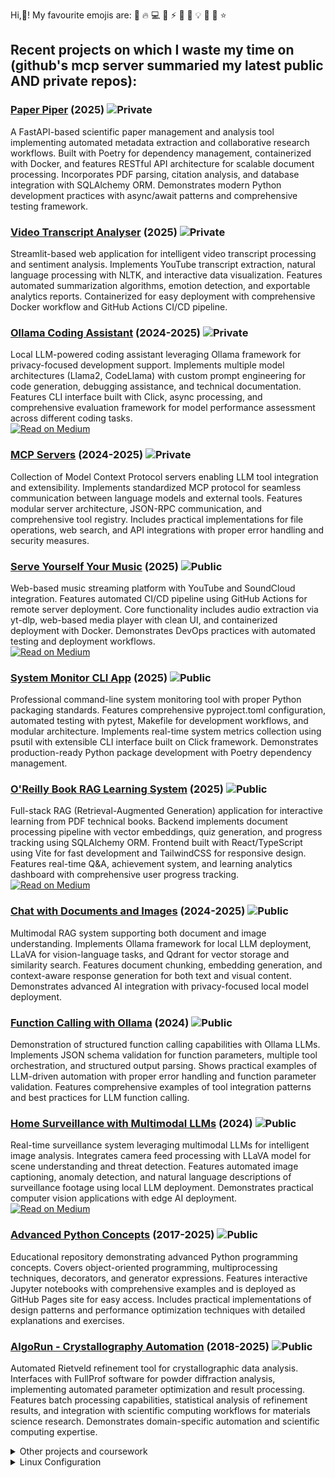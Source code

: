 Hi,👋! My favourite emojis are: 🚀 🔥 💻 🎯 ⚡ 🌟 🎉 💡 🔮 🎨 ⭐ 


## Recent projects on which I waste my time on (github's mcp server summaried my latest public AND private repos):

### **[Paper Piper](https://github.com/bkocis/paper-piper)** (2025) ![Private](https://img.shields.io/badge/Repo-Private-red)
A FastAPI-based scientific paper management and analysis tool implementing automated metadata extraction and collaborative research workflows. Built with Poetry for dependency management, containerized with Docker, and features RESTful API architecture for scalable document processing. Incorporates PDF parsing, citation analysis, and database integration with SQLAlchemy ORM. Demonstrates modern Python development practices with async/await patterns and comprehensive testing framework.

### **[Video Transcript Analyser](https://github.com/bkocis/video-transcript-analyser)** (2025) ![Private](https://img.shields.io/badge/Repo-Private-red)
Streamlit-based web application for intelligent video transcript processing and sentiment analysis. Implements YouTube transcript extraction, natural language processing with NLTK, and interactive data visualization. Features automated summarization algorithms, emotion detection, and exportable analytics reports. Containerized for easy deployment with comprehensive Docker workflow and GitHub Actions CI/CD pipeline.

### **[Ollama Coding Assistant](https://github.com/bkocis/ollama-coding-assistant)** (2024-2025) ![Private](https://img.shields.io/badge/Repo-Private-red)
Local LLM-powered coding assistant leveraging Ollama framework for privacy-focused development support. Implements multiple model architectures (Llama2, CodeLlama) with custom prompt engineering for code generation, debugging assistance, and technical documentation. Features CLI interface built with Click, async processing, and comprehensive evaluation framework for model performance assessment across different coding tasks.  
<a href="https://medium.com/@balazskocsis/list/ollama-run-llms-localy-f9f124256761" target="blank"><img align="top" src="https://img.shields.io/badge/Medium-000000?style=for-the-badge&logo=medium&logoColor=white" alt="Read on Medium"/></a>

### **[MCP Servers](https://github.com/bkocis/mcp-servers)** (2024-2025) ![Private](https://img.shields.io/badge/Repo-Private-red)
Collection of Model Context Protocol servers enabling LLM tool integration and extensibility. Implements standardized MCP protocol for seamless communication between language models and external tools. Features modular server architecture, JSON-RPC communication, and comprehensive tool registry. Includes practical implementations for file operations, web search, and API integrations with proper error handling and security measures.

### **[Serve Yourself Your Music](https://github.com/bkocis/serve-yourself-your-music-public)** (2025) ![Public](https://img.shields.io/badge/Repo-Public/_Private_deployment-brightgreen)
Web-based music streaming platform with YouTube and SoundCloud integration. Features automated CI/CD pipeline using GitHub Actions for remote server deployment. Core functionality includes audio extraction via yt-dlp, web-based media player with clean UI, and containerized deployment with Docker. Demonstrates DevOps practices with automated testing and deployment workflows.  
<a href="https://medium.com/@balazskocis/deploying-to-a-server-with-github-actions-a-deep-dive-e8558e83a4d7" target="blank"><img align="top" src="https://img.shields.io/badge/Medium-000000?style=for-the-badge&logo=medium&logoColor=white" alt="Read on Medium"/></a>

### **[System Monitor CLI App](https://github.com/bkocis/system-monitor-cli-app)** (2025) ![Public](https://img.shields.io/badge/Repo-Public-brightgreen)
Professional command-line system monitoring tool with proper Python packaging standards. Features comprehensive pyproject.toml configuration, automated testing with pytest, Makefile for development workflows, and modular architecture. Implements real-time system metrics collection using psutil with extensible CLI interface built on Click framework. Demonstrates production-ready Python package development with Poetry dependency management.

### **[O'Reilly Book RAG Learning System](https://github.com/bkocis/oreilly-book-rag)** (2025) ![Public](https://img.shields.io/badge/Repo-Public-brightgreen)
Full-stack RAG (Retrieval-Augmented Generation) application for interactive learning from PDF technical books. Backend implements document processing pipeline with vector embeddings, quiz generation, and progress tracking using SQLAlchemy ORM. Frontend built with React/TypeScript using Vite for fast development and TailwindCSS for responsive design. Features real-time Q&A, achievement system, and learning analytics dashboard with comprehensive user progress tracking.  
<a href="https://medium.com/@balazskocsis/how-to-define-endpoints-for-image-captioning-applications-using-fastapi-0ef5ffba65a4" target="blank"><img align="top" src="https://img.shields.io/badge/Medium-000000?style=for-the-badge&logo=medium&logoColor=white" alt="Read on Medium"/></a>

### **[Chat with Documents and Images](https://github.com/bkocis/chat-with-documents-and-images)** (2024-2025) ![Public](https://img.shields.io/badge/Repo-Public-brightgreen)
Multimodal RAG system supporting both document and image understanding. Implements Ollama framework for local LLM deployment, LLaVA for vision-language tasks, and Qdrant for vector storage and similarity search. Features document chunking, embedding generation, and context-aware response generation for both text and visual content. Demonstrates advanced AI integration with privacy-focused local model deployment.

### **[Function Calling with Ollama](https://github.com/bkocis/function-calling-with-ollama)** (2024) ![Public](https://img.shields.io/badge/Repo-Public-brightgreen)
Demonstration of structured function calling capabilities with Ollama LLMs. Implements JSON schema validation for function parameters, multiple tool orchestration, and structured output parsing. Shows practical examples of LLM-driven automation with proper error handling and function parameter validation. Features comprehensive examples of tool integration patterns and best practices for LLM function calling.

### **[Home Surveillance with Multimodal LLMs](https://github.com/bkocis/home-surveillance-with-multimodal-llms)** (2024) ![Public](https://img.shields.io/badge/Repo-Public-brightgreen)
Real-time surveillance system leveraging multimodal LLMs for intelligent image analysis. Integrates camera feed processing with LLaVA model for scene understanding and threat detection. Features automated image captioning, anomaly detection, and natural language descriptions of surveillance footage using local LLM deployment. Demonstrates practical computer vision applications with edge AI deployment.  
<a href="https://python.plainenglish.io/home-surveillance-with-llms-ollama-using-llava-1-6-005f193293d3" target="blank"><img align="top" src="https://img.shields.io/badge/Medium-000000?style=for-the-badge&logo=medium&logoColor=white" alt="Read on Medium"/></a>

### **[Advanced Python Concepts](https://github.com/bkocis/advance-your-python)** (2017-2025) ![Public](https://img.shields.io/badge/Repo-Public-brightgreen)
Educational repository demonstrating advanced Python programming concepts. Covers object-oriented programming, multiprocessing techniques, decorators, and generator expressions. Features interactive Jupyter notebooks with comprehensive examples and is deployed as GitHub Pages site for easy access. Includes practical implementations of design patterns and performance optimization techniques with detailed explanations and exercises.

### **[AlgoRun - Crystallography Automation](https://github.com/bkocis/AlgoRun)** (2018-2025) ![Public](https://img.shields.io/badge/Repo-Public-brightgreen)
Automated Rietveld refinement tool for crystallographic data analysis. Interfaces with FullProf software for powder diffraction analysis, implementing automated parameter optimization and result processing. Features batch processing capabilities, statistical analysis of refinement results, and integration with scientific computing workflows for materials science research. Demonstrates domain-specific automation and scientific computing expertise.



<details>
<summary> Other projects and coursework</summary>
  
- **[AWS Recognition Object Detection](https://github.com/bkocis/bertelsmann-dsml-group-projects)** ![Public](https://img.shields.io/badge/Repo-Public-brightgreen) - Cloud-based computer vision
- **Kubernetes & Docker**
  - [Flask App on AWS EKS](https://github.com/bkocis/CloudDevOps-ND-Capstone) ![Public](https://img.shields.io/badge/Repo-Public-brightgreen) - Docker containerization with Kubernetes deployment
  - [Kubernetes Cluster Deployment](https://github.com/bkocis/cloud-miniproject-01/tree/test-kubernetes) ![Public](https://img.shields.io/badge/Repo-Public-brightgreen) - Flask application orchestration
- **[ML Microservice Operationalization](https://github.com/bkocis/CloudDevOps-ND-Operationalize-ML-Microservice)** ![Public](https://img.shields.io/badge/Repo-Public-brightgreen)
- **[Infrastructure as Code](https://github.com/bkocis/CloudDevOps-ND-Infrastructure-as-code)** ![Public](https://img.shields.io/badge/Repo-Public-brightgreen) - AWS automation
</details>



<details>
<summary> Linux Configuration</summary>

- [Linux Command Collection](https://github.com/bkocis/one-liners) ![Public](https://img.shields.io/badge/Repo-Public-brightgreen) - Curated list of useful commands
- [Dotfiles](https://github.com/bkocis/dotfiles) ![Public](https://img.shields.io/badge/Repo-Public-brightgreen) - Personal configuration files
  - [Vim Configuration](https://github.com/bkocis/dotfiles/blob/master/vimrc)
  - [Shell Configuration](https://github.com/bkocis/dotfiles/blob/master/bashrc) - Bash & Zsh
</details>